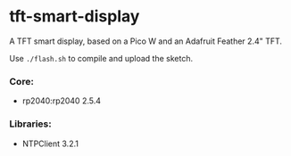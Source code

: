 # tft-smart-display

A TFT smart display, based on a Pico W and an Adafruit Feather 2.4" TFT.

Use `./flash.sh` to compile and upload the sketch.

### Core:

* rp2040:rp2040 2.5.4

### Libraries:

* NTPClient 3.2.1

